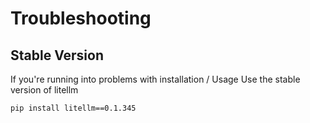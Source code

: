 # Troubleshooting

## Stable Version

If you're running into problems with installation / Usage
Use the stable version of litellm

```
pip install litellm==0.1.345
```
